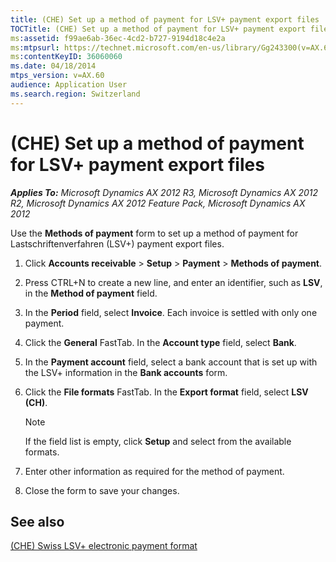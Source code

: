 ```yaml
---
title: (CHE) Set up a method of payment for LSV+ payment export files
TOCTitle: (CHE) Set up a method of payment for LSV+ payment export files
ms:assetid: f99ae6ab-36ec-4cd2-b727-9194d18c4e2a
ms:mtpsurl: https://technet.microsoft.com/en-us/library/Gg243300(v=AX.60)
ms:contentKeyID: 36060060
ms.date: 04/18/2014
mtps_version: v=AX.60
audience: Application User
ms.search.region: Switzerland
---
```


# (CHE) Set up a method of payment for LSV+ payment export files 


_**Applies To:** Microsoft Dynamics AX 2012 R3, Microsoft Dynamics AX 2012 R2, Microsoft Dynamics AX 2012 Feature Pack, Microsoft Dynamics AX 2012_

Use the **Methods of payment** form to set up a method of payment for Lastschriftenverfahren (LSV+) payment export files.

1.  Click **Accounts receivable** \> **Setup** \> **Payment** \> **Methods of payment**.

2.  Press CTRL+N to create a new line, and enter an identifier, such as **LSV**, in the **Method of payment** field.

3.  In the **Period** field, select **Invoice**. Each invoice is settled with only one payment.

4.  Click the **General** FastTab. In the **Account type** field, select **Bank**.

5.  In the **Payment account** field, select a bank account that is set up with the LSV+ information in the **Bank accounts** form.

6.  Click the **File formats** FastTab. In the **Export format** field, select **LSV (CH)**.
    

    > [!NOTE]
    > <P>If the field list is empty, click <STRONG>Setup</STRONG> and select from the available formats.</P>



7.  Enter other information as required for the method of payment.

8.  Close the form to save your changes.

## See also

[(CHE) Swiss LSV+ electronic payment format](che-swiss-lsv-electronic-payment-format.md)

  


